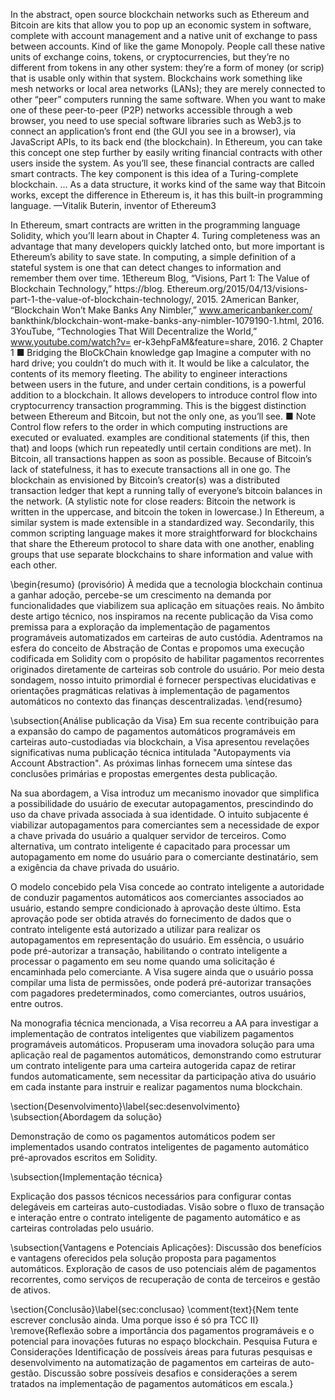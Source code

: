 In the abstract, open source blockchain networks such as Ethereum and Bitcoin are
kits that allow you to pop up an economic system in software, complete with account management and a 
native unit of exchange to pass between accounts. Kind of like the game Monopoly. People call these native 
units of exchange coins, tokens, or cryptocurrencies, but they’re no different from tokens in any other
system: they’re a form of money (or scrip) that is usable only within that system. Blockchains work 
something like mesh networks or local area networks (LANs); they are merely connected to other “peer”
computers running the same software. When you want to make one of these peer-to-peer (P2P) networks 
accessible through a web browser, you need to use special software libraries such as Web3.js to connect an
application’s front end (the GUI you see in a browser), via JavaScript APIs, to its back end (the blockchain).
In Ethereum, you can take this concept one step further by easily writing financial contracts with other 
users inside the system. As you’ll see, these financial contracts are called smart contracts.
The key component is this idea of a Turing-complete blockchain. ... As a data structure, it
works kind of the same way that Bitcoin works, except the difference in Ethereum is,
it has this built-in programming language.
—Vitalik Buterin, inventor of Ethereum3

In Ethereum, smart contracts are written in the programming language Solidity, which you’ll learn about in Chapter 4. Turing completeness was an advantage that many developers quickly latched onto, but more important is Ethereum’s ability to save state. In computing, a simple definition of a stateful system is one that can detect changes to information and remember them over time.
1Ethereum Blog, “Visions, Part 1: The Value of Blockchain Technology,” https://blog. Ethereum.org/2015/04/13/visions-part-1-the-value-of-blockchain-technology/, 2015. 2American Banker, “Blockchain Won’t Make Banks Any Nimbler,” www.americanbanker.com/ bankthink/blockchain-wont-make-banks-any-nimbler-1079190-1.html, 2016.
3YouTube, “Technologies That Will Decentralize the World,” www.youtube.com/watch?v= er-k3ehpFaM&feature=share, 2016.
 2
Chapter 1 ■ Bridging the BloCkChain knowledge gap
Imagine a computer with no hard drive; you couldn’t do much with it. It would be like a calculator, the contents of its memory fleeting. The ability to engineer interactions between users in the future, and under certain conditions, is a powerful addition to a blockchain. It allows developers to introduce control flow into cryptocurrency transaction programming. This is the biggest distinction between Ethereum and Bitcoin, but not the only one, as you’ll see.
■ Note Control flow refers to the order in which computing instructions are executed or evaluated. examples are conditional statements (if this, then that) and loops (which run repeatedly until certain conditions are met).
In Bitcoin, all transactions happen as soon as possible. Because of Bitcoin’s lack of statefulness, it has to execute transactions all in one go. The blockchain as envisioned by Bitcoin’s creator(s) was a distributed transaction ledger that kept a running tally of everyone’s bitcoin balances in the network. (A stylistic note for close readers: Bitcoin the network is written in the uppercase, and bitcoin the token in lowercase.) In Ethereum, a similar system is made extensible in a standardized way.
Secondarily, this common scripting language makes it more straightforward for blockchains that share the Ethereum protocol to share data with one another, enabling groups that use separate blockchains to share information and value with each other.

\begin{resumo}
  (provisório) À medida que a tecnologia blockchain continua a ganhar adoção, percebe-se um crescimento na demanda por funcionalidades que viabilizem sua aplicação em situações reais. No âmbito deste artigo técnico, nos inspiramos na recente publicação da Visa como premissa para a exploração da implementação de pagamentos
  programáveis automatizados em carteiras de auto custódia. Adentramos na esfera do conceito de Abstração de
  Contas e propomos uma execução codificada em Solidity com o propósito de habilitar pagamentos recorrentes
  originados diretamente de carteiras sob controle do usuário. Por meio desta sondagem, nosso intuito   primordial é fornecer perspectivas elucidativas e orientações pragmáticas relativas à implementação de
  pagamentos automáticos no contexto das finanças descentralizadas.
\end{resumo}

\subsection{Análise publicação da Visa}
Em sua recente contribuição para a expansão do campo de pagamentos automáticos programáveis em
carteiras auto-custodiadas via blockchain, a Visa apresentou revelações significativas numa
publicação técnica intitulada "Autopayments via Account Abstraction". As próximas linhas fornecem
uma síntese das conclusões primárias e propostas emergentes desta publicação.

Na sua abordagem, a Visa introduz um mecanismo inovador que simplifica a possibilidade do usuário
de executar autopagamentos, prescindindo do uso da chave privada associada à sua identidade. O
intuito subjacente é viabilizar autopagamentos para comerciantes sem a necessidade de expor a chave
privada do usuário a qualquer servidor de terceiros. Como alternativa, um contrato inteligente é
capacitado para processar um autopagamento em nome do usuário para o comerciante destinatário, sem
a exigência da chave privada do usuário.

O modelo concebido pela Visa concede ao contrato inteligente a autoridade de conduzir pagamentos
automáticos aos comerciantes associados ao usuário, estando sempre condicionado à aprovação deste
último. Esta aprovação pode ser obtida através do fornecimento de dados que o contrato inteligente
está autorizado a utilizar para realizar os autopagamentos em representação do usuário. Em
essência, o usuário pode pré-autorizar a transação, habilitando o contrato inteligente a processar
o pagamento em seu nome quando uma solicitação é encaminhada pelo comerciante. A Visa sugere ainda
que o usuário possa compilar uma lista de permissões, onde poderá pré-autorizar transações com
pagadores predeterminados, como comerciantes, outros usuários, entre outros.

Na monografia técnica mencionada, a Visa recorreu a AA para investigar a implementação de contratos
inteligentes que viabilizem pagamentos programáveis automáticos. Propuseram uma inovadora solução
para uma aplicação real de pagamentos automáticos, demonstrando como estruturar um contrato
inteligente para uma carteira autogerida capaz de retirar fundos automaticamente, sem necessitar da
participação ativa do usuário em cada instante para instruir e realizar pagamentos numa blockchain.

\section{Desenvolvimento}\label{sec:desenvolvimento}
\subsection{Abordagem da solução}

Demonstração de como os pagamentos automáticos podem ser implementados usando contratos
inteligentes de pagamento automático pré-aprovados escritos em Solidity.

\subsection{Implementação técnica}

Explicação dos passos técnicos necessários para configurar contas delegáveis em carteiras
auto-custodiadas. Visão sobre o fluxo de transação e interação entre o contrato inteligente de
pagamento automático e as carteiras controladas pelo usuário.

\subsection{Vantagens e Potenciais Aplicações}:
Discussão dos benefícios e vantagens oferecidos pela solução proposta para pagamentos automáticos.
Exploração de casos de uso potenciais além de pagamentos recorrentes, como serviços de recuperação de conta de terceiros e gestão de ativos.

\section{Conclusão}\label{sec:conclusao}
\comment{text}{Nem tente escrever conclusão ainda. Uma porque isso é só pra TCC II}
\remove{Reflexão sobre a importância dos pagamentos programáveis e o potencial para inovações futuras no
  espaço blockchain. Pesquisa Futura e Considerações Identificação de possíveis áreas para futuras
  pesquisas e desenvolvimento na automatização de pagamentos em carteiras de auto-gestão. Discussão
  sobre possíveis desafios e considerações a serem tratados na implementação de pagamentos
  automáticos em escala.}

